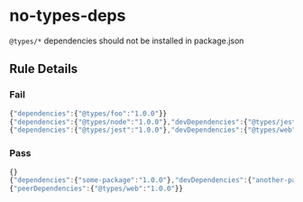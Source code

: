 <!-- prettier-ignore-start -->
# no-types-deps

`@types/*` dependencies should not be installed in package.json

## Rule Details

### Fail

```ts
{"dependencies":{"@types/foo":"1.0.0"}}
{"dependencies":{"@types/node":"1.0.0"},"devDependencies":{"@types/jest":"2.0.0"}}
{"dependencies":{"@types/jest":"1.0.0"},"devDependencies":{"@types/web":"2.0.0"}}
```

### Pass

```ts
{}
{"dependencies":{"some-package":"1.0.0"},"devDependencies":{"another-package":"2.0.0"}}
{"peerDependencies":{"@types/web":"1.0.0"}}
```
<!-- prettier-ignore-end -->
